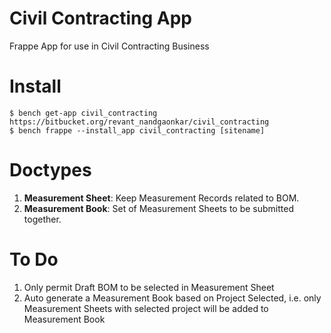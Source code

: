 # Civil Contracting App
Frappe App for use in Civil Contracting Business

# Install

```
$ bench get-app civil_contracting https://bitbucket.org/revant_nandgaonkar/civil_contracting
$ bench frappe --install_app civil_contracting [sitename]
```

# Doctypes

  1. **Measurement Sheet**: Keep Measurement Records related to BOM.
  2. **Measurement Book**: Set of Measurement Sheets to be submitted together.

# To Do
  1. Only permit Draft BOM to be selected in Measurement Sheet
  2. Auto generate a Measurement Book based on Project Selected, i.e. only Measurement Sheets with selected project will be added to Measurement Book